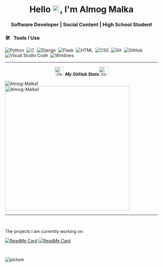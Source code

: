 <h1 align="center">Hello <img src="https://github.com/TheDudeThatCode/TheDudeThatCode/blob/master/Assets/Earth.gif" width="24px">, I'm Almog Malka</h1>

<h3 align="center">Software Developer | Social Content | High School Student</h3>


### 🛠 &nbsp; Tools I Use

![Python](https://img.shields.io/badge/-Python-05122A?style=flat&logo=python)&nbsp;
![C](https://img.shields.io/badge/-C-05122A?style=flat&logo=C&logoColor=A8B9CC)&nbsp;
![Django](https://img.shields.io/badge/-Django-05122A?style=flat&logo=django&logoColor=092E20)&nbsp;
![Flask](https://img.shields.io/badge/-Flask-05122A?style=flat&logo=flask)&nbsp;
![HTML](https://img.shields.io/badge/-HTML-05122A?style=flat&logo=HTML5)&nbsp;
![CSS](https://img.shields.io/badge/-CSS-05122A?style=flat&logo=CSS3&logoColor=1572B6)&nbsp;
![Git](https://img.shields.io/badge/-Git-05122A?style=flat&logo=git)&nbsp;
![GitHub](https://img.shields.io/badge/-GitHub-05122A?style=flat&logo=github)&nbsp;
![Visual Studio Code](https://img.shields.io/badge/-Visual%20Studio%20Code-05122A?style=flat&logo=visual-studio-code&logoColor=007ACC)&nbsp;
![Windows](http://img.shields.io/badge/-Windows-0078D6?style=flat-square&logo=windows&logoColor=ffffff)&nbsp;


<hr>
  <p align="center">
 <img src="https://media.giphy.com/media/8UHRm5oY4k4FDxq5QG/giphy.gif" width="30px" alt="GitHub-Status"/>&nbsp;<i><b>My GitHub Stats</b></i><img src="https://media.giphy.com/media/8UHRm5oY4k4FDxq5QG/giphy.gif" width="30px" alt="GitHub-Status"/></p>
<p><img align="left" src="https://github-readme-stats.vercel.app/api/top-langs?username=Almog-Malka1&show_icons=true&locale=en&layout=compact" alt="Almog-Malka1" /></p>

<p>&nbsp;<img align="center" src="https://github-readme-stats.vercel.app/api?username=Almog-Malka1&show_icons=true&locale=en" alt="Almog-Malka1" width="410" /></p>

<hr>
 
<br />

<div><p>The projects I am currently working on: </p></div>

[![ReadMe Card](https://github-readme-stats.vercel.app/api/pin/?username=Almog-Malka1&repo=ToDo_list_webApp)](https://github.com/Almog-Malka1/ToDo_list_webApp)
[![ReadMe Card](https://github-readme-stats.vercel.app/api/pin/?username=Almog-Malka1&repo=LogIn_System)](https://github.com/Almog-Malka1/LogIn_System)

<br />

![picture](https://raw.githubusercontent.com/saadeghi/saadeghi/master/dino.gif)



